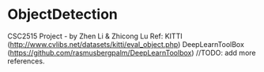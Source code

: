 # ObjectDetection
CSC2515 Project - by Zhen Li &amp; Zhicong Lu
Ref: 
KITTI (http://www.cvlibs.net/datasets/kitti/eval_object.php)
DeepLearnToolBox (https://github.com/rasmusbergpalm/DeepLearnToolbox)
//TODO: add more references.
